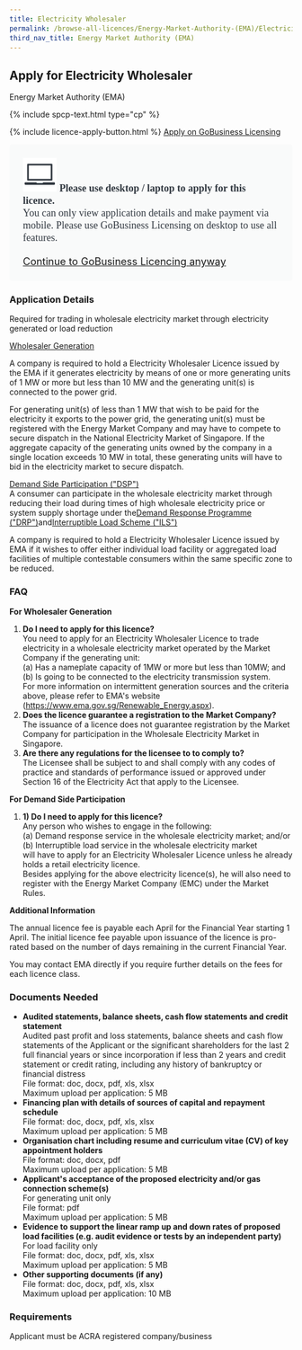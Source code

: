 ```yaml
---
title: Electricity Wholesaler
permalink: /browse-all-licences/Energy-Market-Authority-(EMA)/Electricity-Wholesaler
third_nav_title: Energy Market Authority (EMA)
---
```


## Apply for Electricity Wholesaler

Energy Market Authority (EMA)

{% include spcp-text.html type="cp" %}

{% include licence-apply-button.html %}
<a class="btn" id = "desktopNotice" href="https://licence1.business.gov.sg/feportal/web/frontier/eAdvisor?redirection=true&selectedLicenceIds=282" target="_blank" rel="noopener">Apply on GoBusiness Licensing</a>
<div id = "mobileNotice" style="background: #F9FAFA; border-radius: 5px; width: auto; height: auto; padding: 24px 24px; font-size: 18px; color: #313840;">
<img src="/images/laptop.svg" alt="" style="height: 60px; width: 60px; margin-left: 0px;">
<span style="font-weight: bold; font-family: hknova-bold; font-size: 18px; ">Please use desktop / laptop to apply for this licence.</span><br>
<span style="font-family: hknova-regular;">You can only view application details and make payment via mobile. Please use GoBusiness Licensing on desktop to use all features.</span><br><br>
<a id="mobileNotice" href="https://licence1.business.gov.sg/feportal/web/frontier/eAdvisor?redirection=true&selectedLicenceIds=282" target="_blank" rel="noopener">Continue to GoBusiness Licencing anyway</a>
</div>

<H3>Application Details</H3>

<p>Required for trading in wholesale electricity market through electricity generated or load reduction</p>
<p><u>Wholesaler Generation</u></p>
<p>A company is required to hold a Electricity Wholesaler Licence issued by the EMA if it generates electricity by means of one or more generating units of 1 MW or more but less than 10 MW and the generating unit(s) is connected to the power grid.</p>
<p>For generating unit(s) of less than 1 MW that wish to be paid for the electricity it exports to the power grid, the generating unit(s) must be registered with the Energy Market Company and may have to compete to secure dispatch in the National Electricity Market of Singapore. If the aggregate capacity of the generating units owned by the company in a single location exceeds 10 MW in total, these generating units will have to bid in the electricity market to secure dispatch.</p>
<p><u>Demand Side Participation ("DSP")</u><br />A consumer can participate in the wholesale electricity market through reducing their load during times of high wholesale electricity price or system supply shortage under the<u>Demand Response Programme ("DRP")</u>and<u>Interruptible Load Scheme ("ILS")</u></p>
<p>A company is required to hold a Electricity Wholesaler Licence issued by EMA if it wishes to offer either individual load facility or aggregated load facilities of multiple contestable consumers within the same specific zone to be reduced.</p>

<h3>FAQ</h3>
<p><strong>For Wholesaler Generation</strong></p>
<ol>
<li><strong>Do I need to apply for this licence?</strong><br>
You need to apply for an Electricity Wholesaler Licence to trade electricity in a wholesale electricity market operated by the Market Company if the generating unit:<br>
(a) Has a nameplate capacity of 1MW or more but less than 10MW; and<br>
(b) Is going to be connected to the electricity transmission system.<br>
For more information on intermittent generation sources and the criteria above, please refer to EMA's website (<a href="https://www.ema.gov.sg/Renewable_Energy.aspx" target="_blank" rel="noopener">https://www.ema.gov.sg/Renewable_Energy.aspx</a>).</li>

<li><strong>Does the licence guarantee a registration to the Market Company?</strong><br>
The issuance of a licence does not guarantee registration by the Market Company for participation in the Wholesale Electricity Market in Singapore.</li>

<li><strong>Are there any regulations for the licensee to to comply to?</strong><br>
The Licensee shall be subject to and shall comply with any codes of practice and standards of performance issued or approved under Section 16 of the Electricity Act that apply to the Licensee.</li>
</ol>
<p><strong>For Demand Side Participation</strong></p>
<ol>
<li><strong>1) Do I need to apply for this licence?</strong><br>
Any person who wishes to engage in the following:<br>
(a) Demand response service in the wholesale electricity market; and/or<br>
(b) Interruptible load service in the wholesale electricity market<br>
will have to apply for an Electricity Wholesaler Licence unless he already holds a retail electricity licence.<br>
Besides applying for the above electricity licence(s), he will also need to register with the Energy Market Company (EMC) under the Market Rules.</li>
</ol>

<strong>Additional Information</strong>

<p>The annual licence fee is payable each April for the Financial Year starting 1 April. The initial licence fee payable upon issuance of the licence is pro-rated based on the number of days remaining in the current Financial Year.</p>
<p>You may contact EMA directly if you require further details on the fees for each licence class.</p>

<H3>Documents Needed</H3>

<ul>
<li><strong>Audited statements, balance sheets, cash flow statements and credit statement</strong><br />Audited past profit and loss statements, balance sheets and cash flow statements of the Applicant or the significant shareholders for the last 2 full financial years or since incorporation if less than 2 years and credit statement or credit rating, including any history of bankruptcy or financial distress
<br>File format: doc, docx, pdf, xls, xlsx
<br>Maximum upload per application: 5 MB
</li>
<li><strong>Financing plan with details of sources of capital and repayment schedule</strong>
<br>File format: doc, docx, pdf, xls, xlsx
<br>Maximum upload per application: 5 MB
</li>
<li><strong>Organisation chart including resume and curriculum vitae (CV) of key appointment holders</strong>
<br>File format: doc, docx, pdf
<br>Maximum upload per application: 5 MB
</li>
<li><strong>Applicant's acceptance of the proposed electricity and/or gas connection scheme(s)</strong><br />For generating unit only
<br>File format: pdf
<br>Maximum upload per application: 5 MB</li>
<li><strong>Evidence to support the linear ramp up and down rates of proposed load facilities (e.g. audit evidence or tests by an independent party)</strong><br />For load facility only
<br>File format: doc, docx, pdf, xls, xlsx
<br>Maximum upload per application: 5 MB</li>
<li><strong>Other supporting documents (if any)</strong>
<br>File format: doc, docx, pdf, xls, xlsx
<br>Maximum upload per application: 10 MB</li>
</ul>

<H3>Requirements</H3>

Applicant must be ACRA registered company/business

